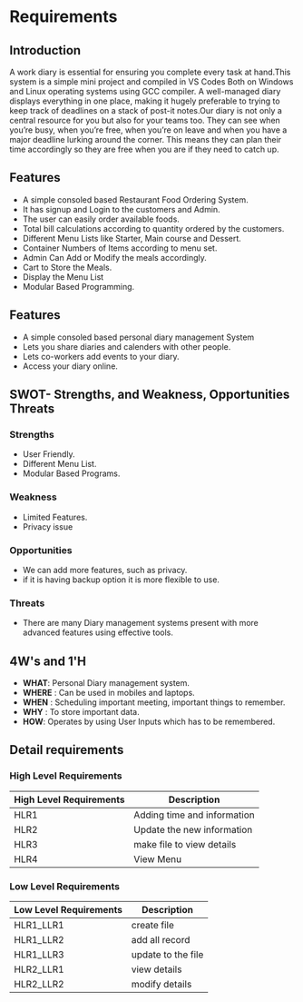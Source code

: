 # Requirements

## Introduction
A work diary is essential for ensuring you complete every task at hand.This system is a simple mini project and compiled in VS Codes Both on Windows and Linux operating systems using GCC compiler. A well-managed diary displays everything in one place, making it hugely preferable to trying to keep track of deadlines on a stack of post-it notes.Our diary is not only a central resource for you but also for your teams too. They can see when you’re busy, when you’re free, when you’re on leave and when you have a major deadline lurking around the corner. This means they can plan their time accordingly so they are free when you are if they need to catch up.

## Features
- A simple consoled based Restaurant Food Ordering System.
- It has signup and Login to the customers and Admin.
- The user can easily order available foods.
- Total bill calculations according to quantity ordered by the customers.
- Different Menu Lists like Starter, Main course and Dessert.
- Container Numbers of Items according to menu set.
- Admin Can Add or Modify the meals accordingly.
- Cart to Store the Meals.
- Display the Menu List
- Modular Based Programming.


## Features

- A simple consoled based personal diary management System
- Lets you share diaries and calenders with other people.
- Lets co-workers add events to your diary.
- Access your diary online.


## SWOT- Strengths, and Weakness, Opportunities Threats
### Strengths
- User Friendly.
- Different Menu List.
- Modular Based Programs.

### Weakness
- Limited Features.
- Privacy issue


### Opportunities
- We can add more features, such as privacy.
- if it is having backup option it is more flexible to use.

### Threats
- There are many Diary management systems present with more advanced features using effective tools.


## 4W's and 1'H
- **WHAT**: Personal Diary management system.
- **WHERE** : Can be used in mobiles and laptops.
- **WHEN**  : Scheduling important meeting, important things to remember.
- **WHY**  : To store important data.
- **HOW**: Operates by using User Inputs which has to be remembered.


## Detail requirements
### High Level Requirements
| High Level Requirements      | Description |
| ----------- | ----------- |
| HLR1      | Adding time and information     |
| HLR2   | Update the new information |
| HLR3   | make file to view details|
| HLR4   | View Menu  |

### Low Level Requirements
| Low Level Requirements      | Description |
| ----------- | ----------- |
| HLR1_LLR1      | create file  |
| HLR1_LLR2  | add all record |
| HLR1_LLR3   |update to the file|
| HLR2_LLR1   |view details|
| HLR2_LLR2   | modify details|


